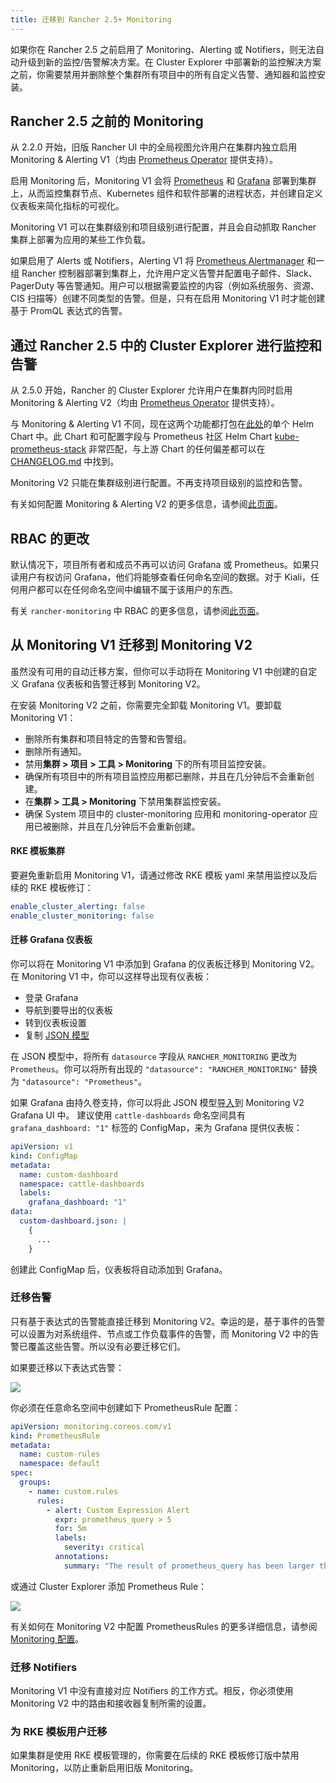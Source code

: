 ```yaml
---
title: 迁移到 Rancher 2.5+ Monitoring
---
```


如果你在 Rancher 2.5 之前启用了 Monitoring、Alerting 或 Notifiers，则无法自动升级到新的监控/告警解决方案。在 Cluster Explorer 中部署新的监控解决方案之前，你需要禁用并删除整个集群所有项目中的所有自定义告警、通知器和监控安装。


## Rancher 2.5 之前的 Monitoring

从 2.2.0 开始，旧版 Rancher UI 中的全局视图允许用户在集群内独立启用 Monitoring & Alerting V1（均由 [Prometheus Operator](https://github.com/prometheus-operator/prometheus-operator) 提供支持）。

启用 Monitoring 后，Monitoring V1 会将 [Prometheus](https://prometheus.io/) 和 [Grafana](https://grafana.com/docs/grafana/latest/getting-started/what-is-grafana/) 部署到集群上，从而监控集群节点、Kubernetes 组件和软件部署的进程状态，并创建自定义仪表板来简化指标的可视化。

Monitoring V1 可以在集群级别和项目级别进行配置，并且会自动抓取 Rancher 集群上部署为应用的某些工作负载。

如果启用了 Alerts 或 Notifiers，Alerting V1 将 [Prometheus Alertmanager](https://prometheus.io/docs/alerting/latest/alertmanager/) 和一组 Rancher 控制器部署到集群上，允许用户定义告警并配置电子邮件、Slack、PagerDuty 等告警通知。用户可以根据需要监控的内容（例如系统服务、资源、CIS 扫描等）创建不同类型的告警。但是，只有在启用 Monitoring V1 时才能创建基于 PromQL 表达式的告警。

## 通过 Rancher 2.5 中的 Cluster Explorer 进行监控和告警

从 2.5.0 开始，Rancher 的 Cluster Explorer 允许用户在集群内同时启用 Monitoring & Alerting V2（均由 [Prometheus Operator](https://github.com/prometheus-operator/prometheus-operator) 提供支持）。

与 Monitoring & Alerting V1 不同，现在这两个功能都打包在[此处](https://github.com/rancher/charts/blob/main/charts/rancher-monitoring)的单个 Helm Chart 中。此 Chart 和可配置字段与 Prometheus 社区 Helm Chart [kube-prometheus-stack](https://github.com/prometheus-community/helm-charts/tree/main/charts/kube-prometheus-stack) 非常匹配，与上游 Chart 的任何偏差都可以在 [CHANGELOG.md](https://github.com/rancher/charts/blob/main/charts/rancher-monitoring/CHANGELOG.md) 中找到。

Monitoring V2 只能在集群级别进行配置。不再支持项目级别的监控和告警。

有关如何配置 Monitoring & Alerting V2 的更多信息，请参阅[此页面](../../../pages-for-subheaders/monitoring-v2-configuration-guides.md)。

## RBAC 的更改

默认情况下，项目所有者和成员不再可以访问 Grafana 或 Prometheus。如果只读用户有权访问 Grafana，他们将能够查看任何命名空间的数据。对于 Kiali，任何用户都可以在任何命名空间中编辑不属于该用户的东西。

有关 `rancher-monitoring` 中 RBAC 的更多信息，请参阅[此页面](../../../integrations-in-rancher/monitoring-and-alerting/rbac-for-monitoring.md)。

## 从 Monitoring V1 迁移到 Monitoring V2

虽然没有可用的自动迁移方案，但你可以手动将在 Monitoring V1 中创建的自定义 Grafana 仪表板和告警迁移到 Monitoring V2。

在安装 Monitoring V2 之前，你需要完全卸载 Monitoring V1。要卸载 Monitoring V1：

* 删除所有集群和项目特定的告警和告警组。
* 删除所有通知。
* 禁用**集群 > 项目 > 工具 > Monitoring** 下的所有项目监控安装。
* 确保所有项目中的所有项目监控应用都已删除，并且在几分钟后不会重新创建。
* 在**集群 > 工具 > Monitoring** 下禁用集群监控安装。
* 确保 System 项目中的 cluster-monitoring 应用和 monitoring-operator 应用已被删除，并且在几分钟后不会重新创建。

#### RKE 模板集群

要避免重新启用 Monitoring V1，请通过修改 RKE 模板 yaml 来禁用监控以及后续的 RKE 模板修订：

```yaml
enable_cluster_alerting: false
enable_cluster_monitoring: false
```

#### 迁移 Grafana 仪表板

你可以将在 Monitoring V1 中添加到 Grafana 的仪表板迁移到 Monitoring V2。在 Monitoring V1 中，你可以这样导出现有仪表板：

* 登录 Grafana
* 导航到要导出的仪表板
* 转到仪表板设置
* 复制 [JSON 模型](https://grafana.com/docs/grafana/latest/dashboards/json-model/)

在 JSON 模型中，将所有 `datasource` 字段从 `RANCHER_MONITORING` 更改为 `Prometheus`。你可以将所有出现的 `"datasource": "RANCHER_MONITORING"` 替换为 `"datasource": "Prometheus"`。

如果 Grafana 由持久卷支持，你可以将此 JSON 模型[导入](https://grafana.com/docs/grafana/latest/dashboards/export-import/)到 Monitoring V2 Grafana UI 中。
建议使用 `cattle-dashboards` 命名空间具有 `grafana_dashboard: "1"` 标签的 ConfigMap，来为 Grafana 提供仪表板：

```yaml
apiVersion: v1
kind: ConfigMap
metadata:
  name: custom-dashboard
  namespace: cattle-dashboards
  labels:
    grafana_dashboard: "1"
data:
  custom-dashboard.json: |
    {
      ...
    }
```

创建此 ConfigMap 后，仪表板将自动添加到 Grafana。

### 迁移告警

只有基于表达式的告警能直接迁移到 Monitoring V2。幸运的是，基于事件的告警可以设置为对系统组件、节点或工作负载事件的告警，而 Monitoring V2 中的告警已覆盖这些告警。所以没有必要迁移它们。

如果要迁移以下表达式告警：

![](/img/monitoring/migration/alert_2.4_to_2.5_source.png)

你必须在任意命名空间中创建如下 PrometheusRule 配置：

```yaml
apiVersion: monitoring.coreos.com/v1
kind: PrometheusRule
metadata:
  name: custom-rules
  namespace: default
spec:
  groups:
    - name: custom.rules
      rules:
        - alert: Custom Expression Alert
          expr: prometheus_query > 5
          for: 5m
          labels:
            severity: critical
          annotations:
            summary: "The result of prometheus_query has been larger than 5 for 5m. Current value {{ $value }}"
```

或通过 Cluster Explorer 添加 Prometheus Rule：

![](/img/monitoring/migration/alert_2.4_to_2.5_target.png)

有关如何在 Monitoring V2 中配置 PrometheusRules 的更多详细信息，请参阅 [Monitoring 配置](../../../pages-for-subheaders/monitoring-v2-configuration-guides.md)。

### 迁移 Notifiers

Monitoring V1 中没有直接对应 Notifiers 的工作方式。相反，你必须使用 Monitoring V2 中的路由和接收器复制所需的设置。


### 为 RKE 模板用户迁移

如果集群是使用 RKE 模板管理的，你需要在后续的 RKE 模板修订版中禁用 Monitoring，以防止重新启用旧版 Monitoring。